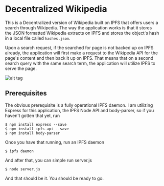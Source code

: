 # Decentralized Wikipedia

This is a Decentralized version of Wikipedia built on IPFS that offers users a search through Wikipedia. The way the application works is that it stores the JSON formatted Wikipedia extracts on IPFS and stores the object's hash in a local file called `hashes.json`.

Upon a search request, if the searched for page is not backed up on IPFS already, the application will first make a request to the Wikipedia API for the page's content and then back it up on IPFS. That means that on a second search query with the same search term, the application will utilize IPFS to serve the page.

![alt tag](http://i.imgur.com/N9MD9uK.png)

## Prerequisites

The obvious prerequisite is a fully operational IPFS daemon. I am utilizing Express for this application, the IPFS Node API and body-parser, so if you haven't gotten that yet, run
```
$ npm install express --save
$ npm install ipfs-api --save
$ npm install body-parser
```

Once you have that running, run an IPFS daemon
```
$ ipfs daemon
```

And after that, you can simple run server.js
```
$ node server.js
```

And that should be it. You should be ready to go.
